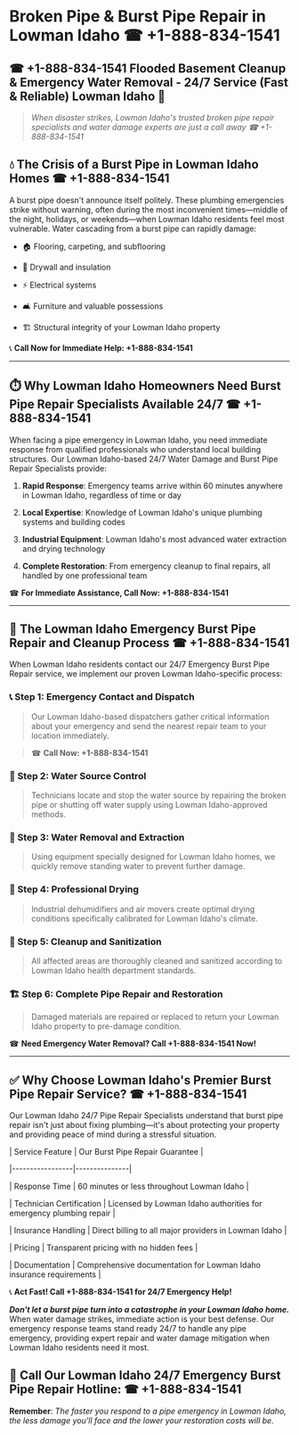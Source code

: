 # Broken Pipe & Burst Pipe Repair in Lowman Idaho ☎ +1-888-834-1541  
## ☎ +1-888-834-1541 Flooded Basement Cleanup & Emergency Water Removal - 24/7 Service (Fast & Reliable) Lowman Idaho 🚨  

> *When disaster strikes, Lowman Idaho's trusted broken pipe repair specialists and water damage experts are just a call away ☎ +1-888-834-1541*  

## 💧 The Crisis of a Burst Pipe in Lowman Idaho Homes ☎ +1-888-834-1541  

A burst pipe doesn't announce itself politely. These plumbing emergencies strike without warning, often during the most inconvenient times—middle of the night, holidays, or weekends—when Lowman Idaho residents feel most vulnerable. Water cascading from a burst pipe can rapidly damage:  

* 🏠 Flooring, carpeting, and subflooring  
* 🧱 Drywall and insulation  
* ⚡ Electrical systems  
* 🛋️ Furniture and valuable possessions  
* 🏗️ Structural integrity of your Lowman Idaho property  

📞 **Call Now for Immediate Help: +1-888-834-1541**  

---  

## ⏱️ Why Lowman Idaho Homeowners Need Burst Pipe Repair Specialists Available 24/7 ☎ +1-888-834-1541  

When facing a pipe emergency in Lowman Idaho, you need immediate response from qualified professionals who understand local building structures. Our Lowman Idaho-based 24/7 Water Damage and Burst Pipe Repair Specialists provide:  

1. **Rapid Response**: Emergency teams arrive within 60 minutes anywhere in Lowman Idaho, regardless of time or day  
2. **Local Expertise**: Knowledge of Lowman Idaho's unique plumbing systems and building codes  
3. **Industrial Equipment**: Lowman Idaho's most advanced water extraction and drying technology  
4. **Complete Restoration**: From emergency cleanup to final repairs, all handled by one professional team  

☎ **For Immediate Assistance, Call Now: +1-888-834-1541**  

---  

## 🔧 The Lowman Idaho Emergency Burst Pipe Repair and Cleanup Process ☎ +1-888-834-1541  

When Lowman Idaho residents contact our 24/7 Emergency Burst Pipe Repair service, we implement our proven Lowman Idaho-specific process:  

### 📞 Step 1: Emergency Contact and Dispatch  
> Our Lowman Idaho-based dispatchers gather critical information about your emergency and send the nearest repair team to your location immediately.  
> ☎ **Call Now: +1-888-834-1541**  

### 🚿 Step 2: Water Source Control  
> Technicians locate and stop the water source by repairing the broken pipe or shutting off water supply using Lowman Idaho-approved methods.  

### 🌊 Step 3: Water Removal and Extraction  
> Using equipment specially designed for Lowman Idaho homes, we quickly remove standing water to prevent further damage.  

### 💨 Step 4: Professional Drying  
> Industrial dehumidifiers and air movers create optimal drying conditions specifically calibrated for Lowman Idaho's climate.  

### 🧼 Step 5: Cleanup and Sanitization  
> All affected areas are thoroughly cleaned and sanitized according to Lowman Idaho health department standards.  

### 🏗️ Step 6: Complete Pipe Repair and Restoration  
> Damaged materials are repaired or replaced to return your Lowman Idaho property to pre-damage condition.  

☎ **Need Emergency Water Removal? Call +1-888-834-1541 Now!**  

---  

## ✅ Why Choose Lowman Idaho's Premier Burst Pipe Repair Service? ☎ +1-888-834-1541  

Our Lowman Idaho 24/7 Pipe Repair Specialists understand that burst pipe repair isn't just about fixing plumbing—it's about protecting your property and providing peace of mind during a stressful situation.  

| Service Feature | Our Burst Pipe Repair Guarantee |  
|-----------------|---------------|  
| Response Time | 60 minutes or less throughout Lowman Idaho |  
| Technician Certification | Licensed by Lowman Idaho authorities for emergency plumbing repair |  
| Insurance Handling | Direct billing to all major providers in Lowman Idaho |  
| Pricing | Transparent pricing with no hidden fees |  
| Documentation | Comprehensive documentation for Lowman Idaho insurance requirements |  

📞 **Act Fast! Call +1-888-834-1541 for 24/7 Emergency Help!**  

***Don't let a burst pipe turn into a catastrophe in your Lowman Idaho home.*** When water damage strikes, immediate action is your best defense. Our emergency response teams stand ready 24/7 to handle any pipe emergency, providing expert repair and water damage mitigation when Lowman Idaho residents need it most.  

## 📱 Call Our Lowman Idaho 24/7 Emergency Burst Pipe Repair Hotline: ☎ +1-888-834-1541  

**Remember**: *The faster you respond to a pipe emergency in Lowman Idaho, the less damage you'll face and the lower your restoration costs will be.*